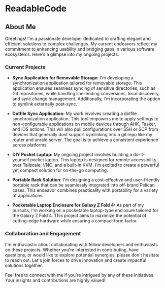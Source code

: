 # ReadableCode

## About Me

Greetings! I'm a passionate developer dedicated to crafting elegant and efficient solutions to complex challenges. My current endeavors reflect my commitment to enhancing usability and bridging gaps in various software ecosystems. Here's a glimpse into my ongoing projects:

### Current Projects

- **Sync Application for Removable Storage:** I'm developing a synchronization application tailored for removable storage. This application ensures seamless syncing of sensitive directories, such as Git repositories, while handling line-ending conversions, local discovery, and sync change management. Additionally, I'm incorporating the option to symlink externally post-sync.

- **Dotfile Sync Application:** My work involves creating a dotfile synchronization application. This tool empowers me to apply settings to non-configurable applications on mobile devices through AHK, Tasker, and iOS actions. This will also pull configurations over SSH or SCP from devices that generally dont support symlinking into a git repo like my router and unraid server. The goal is to achieve a consistent experience across platforms.

- **DIY Pocket Laptop:** My ongoing project involves building a do-it-yourself pocket laptop. This laptop is designed for remote accessibility over Tailscale, VNC, and a built-in KVM. I'm excited to create a powerful yet compact solution for on-the-go computing.

- **Portable Rack Solution:** I'm designing a cost-effective and user-friendly portable rack that can be seamlessly integrated into off-brand Pelican cases. This endeavor combines practicality with portability for a variety of applications.

- **Pocketable Laptop Enclosure for Galaxy Z Fold 4:** As part of my pursuits, I'm working on a pocketable laptop-type enclosure tailored for the Galaxy Z Fold 4. This project aims to maximize the potential of cutting-edge hardware while ensuring a compact form factor.

### Collaboration and Engagement

I'm enthusiastic about collaborating with fellow developers and enthusiasts on these projects. Whether you're interested in contributing, have questions, or would like to explore potential synergies, please don't hesitate to reach out. Let's join forces to drive innovation and create impactful solutions together.

Feel free to connect with me if you're intrigued by any of these initiatives. Your insights and contributions are highly valued!
